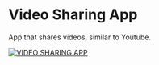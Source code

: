 # Video Sharing App

App that shares videos, similar to Youtube.

[![VIDEO SHARING APP](https://i9.ytimg.com/vi/o5hWfk7oDsE/mq2.jpg?sqp=COiH-bIG&rs=AOn4CLCFHU9_jm-tXiUPn82Ktbeu-ZuMfg&retry=2)](https://youtu.be/o5hWfk7oDsE)
